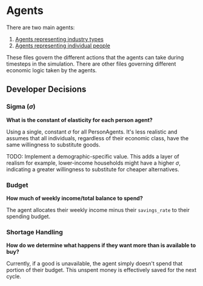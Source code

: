 # Agents

There are two main agents:

1. [Agents representing industry types](./industry.py)
1. [Agents representing individual people](./person.py)

These files govern the different actions that the agents can take
during timesteps in the simulation.
There are other files governing different economic logic taken by the agents.


## Developer Decisions

### Sigma ($\sigma$)

**What is the constant of elasticity for each person agent?**

Using a single, constant $\sigma$ for all PersonAgents. It's less realistic and assumes that all individuals, regardless of their economic class, have the same willingness to substitute goods.

TODO: Implement a demographic-specific value. This adds a layer of realism for example, lower-income households might have a higher $\sigma$, indicating a greater willingness to substitute for cheaper alternatives.


### Budget

**How much of weekly income/total balance to spend?**

The agent allocates their weekly income minus their `savings_rate` to their spending budget.


### Shortage Handling

**How do we determine what happens if they want more than is available to buy?** 

Currently, if a good is unavailable, the agent simply doesn't spend that portion of their budget. This unspent money is effectively saved for the next cycle.